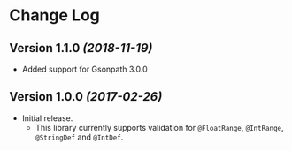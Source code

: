 Change Log
==========

Version 1.1.0 *(2018-11-19)*
----------------------------

* Added support for Gsonpath 3.0.0

Version 1.0.0 *(2017-02-26)*
----------------------------

* Initial release.
     * This library currently supports validation for `@FloatRange`, `@IntRange`, `@StringDef` and `@IntDef`.
